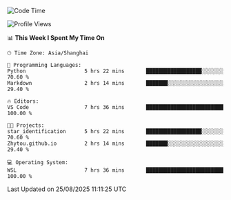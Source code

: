<!--START_SECTION:waka-->
![Code Time](http://img.shields.io/badge/Code%20Time-3%2C088%20hrs%209%20mins-blue)

![Profile Views](http://img.shields.io/badge/Profile%20Views-0-blue)

📊 **This Week I Spent My Time On** 

```text
🕑︎ Time Zone: Asia/Shanghai

💬 Programming Languages: 
Python                   5 hrs 22 mins       ██████████████████░░░░░░░   70.60 % 
Markdown                 2 hrs 14 mins       ███████░░░░░░░░░░░░░░░░░░   29.40 % 

🔥 Editors: 
VS Code                  7 hrs 36 mins       █████████████████████████   100.00 % 

🐱‍💻 Projects: 
star_identification      5 hrs 22 mins       ██████████████████░░░░░░░   70.60 % 
Zhytou.github.io         2 hrs 14 mins       ███████░░░░░░░░░░░░░░░░░░   29.40 % 

💻 Operating System: 
WSL                      7 hrs 36 mins       █████████████████████████   100.00 % 
```


 Last Updated on 25/08/2025 11:11:25 UTC
<!--END_SECTION:waka-->